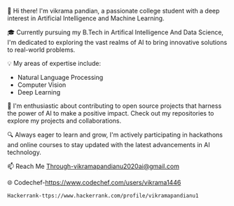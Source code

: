 👋 Hi there! I'm vikrama pandian, a passionate college student with a deep interest in Artificial Intelligence and Machine Learning.

🎓 Currently pursuing my B.Tech in Artifical Intelligence And Data Science, I'm dedicated to exploring the vast realms of AI to bring innovative solutions to real-world problems.

💡 My areas of expertise include:
   - Natural Language Processing
   - Computer Vision
   - Deep Learning

🚀 I'm enthusiastic about contributing to open source projects that harness the power of AI to make a positive impact. Check out my repositories to explore my projects and collaborations.

🔍 Always eager to learn and grow, I'm actively participating in hackathons and online courses to stay updated with the latest advancements in AI technology.

📫 Reach Me Through-vikramapandianu2020ai@gmail.com

🌐 Codechef-https://www.codechef.com/users/vikrama1446
     
    Hackerrank-ttps://www.hackerrank.com/profile/vikramapandianu1
